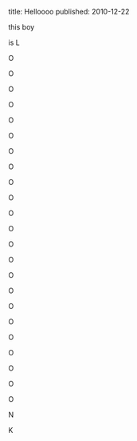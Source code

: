 title: Helloooo
published: 2010-12-22

this boy

is 
L

O

O

O

O

O

O

O



O

O



O

O

O



O

O

O

O

O

O

O

O

O

O

O

N

K